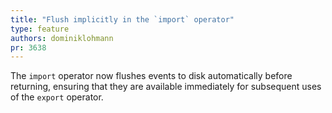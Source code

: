 ```yaml
---
title: "Flush implicitly in the `import` operator"
type: feature
authors: dominiklohmann
pr: 3638
---
```


The `import` operator now flushes events to disk automatically before returning,
ensuring that they are available immediately for subsequent uses of the `export`
operator.
